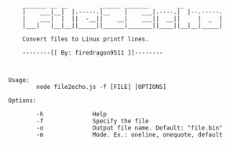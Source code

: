 
        _______ __ __         ______ _______        __
        |    ___|__|  |.-----.|__    |    ___|.----.|  |--.-----.
        |    ___|  |  ||  -__||    __|    ___||  __||     |  _  |
        |___|   |__|__||_____||______|_______||____||__|__|_____|

        Convert files to Linux printf lines.

        --------[[ By: firedragon9511 ]]--------



    Usage:
            node file2echo.js -f [FILE] [OPTIONS]

    Options:

            -h              Help
            -f              Specify the file
            -o              Output file name. Default: "file.bin"
            -m              Mode. Ex.: oneline, onequote, default